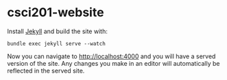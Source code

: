 # csci201-website

Install [Jekyll](http://jekyllrb.com/) and build the site with:

```
bundle exec jekyll serve --watch
```

Now you can navigate to [http://localhost:4000](http://localhost:4000) and you will have a served version of the site. Any changes you make in an editor will automatically be reflected in the served site.
